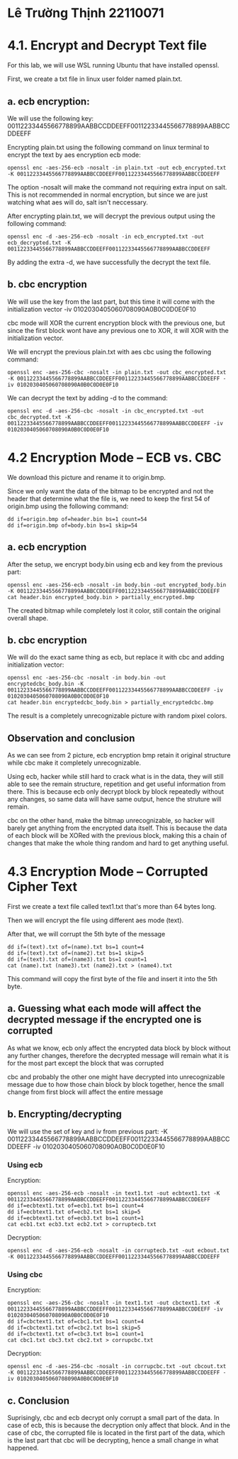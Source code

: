 # Lê Trường Thịnh 22110071

# 4.1. Encrypt and Decrypt Text file

For this lab, we will use WSL running Ubuntu that have installed openssl.

First, we create a txt file in linux user folder named plain.txt.

## a. ecb encryption:

We will use the following key: 00112233445566778899AABBCCDDEEFF00112233445566778899AABBCCDDEEFF

Encrypting plain.txt using the following command on linux terminal to encrypt the text by aes encryption ecb mode:

```
openssl enc -aes-256-ecb -nosalt -in plain.txt -out ecb_encrypted.txt -K 00112233445566778899AABBCCDDEEFF00112233445566778899AABBCCDDEEFF
```

The option -nosalt will make the command not requiring extra input on salt. This is not recommended in normal encryption, but since we are just watching what aes will do, salt isn't neccessary.

After encrypting plain.txt, we will decrypt the previous output using the following command:

```
openssl enc -d -aes-256-ecb -nosalt -in ecb_encrypted.txt -out ecb_decrypted.txt -K 00112233445566778899AABBCCDDEEFF00112233445566778899AABBCCDDEEFF
```

By adding the extra -d, we have successfully the decrypt the text file.

## b. cbc encryption

We will use the key from the last part, but this time it will come with the initialization vector -iv 0102030405060708090A0B0C0D0E0F10

cbc mode will XOR the current encryption block with the previous one, but since the first block wont have any previous one to XOR, it will XOR with the initialization vector.

We will encrypt the previous plain.txt with aes cbc using the following command:

```
openssl enc -aes-256-cbc -nosalt -in plain.txt -out cbc_encrypted.txt -K 00112233445566778899AABBCCDDEEFF00112233445566778899AABBCCDDEEFF -iv 0102030405060708090A0B0C0D0E0F10
```

We can decrypt the text by adding -d to the command:

```
openssl enc -d -aes-256-cbc -nosalt -in cbc_encrypted.txt -out cbc_decrypted.txt -K 00112233445566778899AABBCCDDEEFF00112233445566778899AABBCCDDEEFF -iv 0102030405060708090A0B0C0D0E0F10
```

# 4.2 Encryption Mode – ECB vs. CBC 

We download this picture and rename it to origin.bmp.

Since we only want the data of the bitmap to be encrypted and not the header that determine what the file is, we need to keep the first 54 of origin.bmp using the following command:

```
dd if=origin.bmp of=header.bin bs=1 count=54
dd if=origin.bmp of=body.bin bs=1 skip=54
```

## a. ecb encryption

After the setup, we encrypt body.bin using ecb and key from the previous part:

```
openssl enc -aes-256-ecb -nosalt -in body.bin -out encrypted_body.bin -K 00112233445566778899AABBCCDDEEFF00112233445566778899AABBCCDDEEFF
cat header.bin encrypted_body.bin > partially_encrypted.bmp
```

The created bitmap while completely lost it color, still contain the original overall shape. 

## b. cbc encryption

We will do the exact same thing as ecb, but replace it with cbc and adding initialization vector:

```
openssl enc -aes-256-cbc -nosalt -in body.bin -out encryptedcbc_body.bin -K 00112233445566778899AABBCCDDEEFF00112233445566778899AABBCCDDEEFF -iv 0102030405060708090A0B0C0D0E0F10
cat header.bin encryptedcbc_body.bin > partially_encryptedcbc.bmp
```
The result is a completely unrecognizable picture with random pixel colors.

## Observation and conclusion

As we can see from 2 picture, ecb encryption bmp retain it original structure while cbc make it completely unrecognizable.

Using ecb, hacker while still hard to crack what is in the data, they will still able to see the remain structure, repetition and get useful information from there. This is because ecb only decrypt block by block repeatedly without any changes, so same data will have same output, hence the struture will remain.

cbc on the other hand, make the bitmap unrecognizable, so hacker will barely get anything from the encrypted data itself. This is because the data of each block will be XORed with the previous block, making this a chain of changes that make the whole thing random and hard to get anything useful.

# 4.3 Encryption Mode – Corrupted Cipher Text

First we create a text file called text1.txt that's more than 64 bytes long.

Then we will encrypt the file using different aes mode (text).

After that, we will corrupt the 5th byte of the message

```
dd if=(text).txt of=(name).txt bs=1 count=4
dd if=(text).txt of=(name2).txt bs=1 skip=5
dd if=(text).txt of=(name3).txt bs=1 count=1
cat (name).txt (name3).txt (name2).txt > (name4).txt
```

This command will copy the first byte of the file and insert it into the 5th byte. 

## a. Guessing what each mode will affect the decrypted message if the encrypted one is corrupted

As what we know, ecb only affect the encrypted data block by block without any further changes, therefore the decrypted message will remain what it is for the most part except the block that was corrupted

cbc and probably the other one might have decrypted into unrecognizable message due to how those chain block by block together, hence the small change from first block will affect the entire message

## b. Encrypting/decrypting

We will use the set of key and iv from previous part: -K 00112233445566778899AABBCCDDEEFF00112233445566778899AABBCCDDEEFF -iv 0102030405060708090A0B0C0D0E0F10

### Using ecb

Encryption:
```
openssl enc -aes-256-ecb -nosalt -in text1.txt -out ecbtext1.txt -K 00112233445566778899AABBCCDDEEFF00112233445566778899AABBCCDDEEFF
dd if=ecbtext1.txt of=ecb1.txt bs=1 count=4
dd if=ecbtext1.txt of=ecb2.txt bs=1 skip=5
dd if=ecbtext1.txt of=ecb3.txt bs=1 count=1
cat ecb1.txt ecb3.txt ecb2.txt > corruptecb.txt
```

Decryption:

```
openssl enc -d -aes-256-ecb -nosalt -in corruptecb.txt -out ecbout.txt -K 00112233445566778899AABBCCDDEEFF00112233445566778899AABBCCDDEEFF
```

### Using cbc

Encryption:
```
openssl enc -aes-256-cbc -nosalt -in text1.txt -out cbctext1.txt -K 00112233445566778899AABBCCDDEEFF00112233445566778899AABBCCDDEEFF -iv 0102030405060708090A0B0C0D0E0F10
dd if=cbctext1.txt of=cbc1.txt bs=1 count=4
dd if=cbctext1.txt of=cbc2.txt bs=1 skip=5
dd if=cbctext1.txt of=cbc3.txt bs=1 count=1
cat cbc1.txt cbc3.txt cbc2.txt > corrupcbc.txt
```

Decryption:

```
openssl enc -d -aes-256-cbc -nosalt -in corrupcbc.txt -out cbcout.txt -K 00112233445566778899AABBCCDDEEFF00112233445566778899AABBCCDDEEFF -iv 0102030405060708090A0B0C0D0E0F10
```

## c. Conclusion

Suprisingly, cbc and ecb decrypt only corrupt a small part of the data. In case of ecb, this is because the decryption only affect that block. And in the case of cbc, the corrupted file is located in the first part of the data, which is the last part that cbc will be decrypting, hence a small change in what happened.
